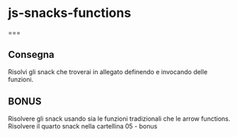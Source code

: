 # js-snacks-functions

===

## Consegna

Risolvi gli snack che troverai in allegato definendo e invocando delle funzioni.

## BONUS

Risolvere gli snack usando sia le funzioni tradizionali che le arrow functions.
Risolvere il quarto snack nella cartellina 05 - bonus
